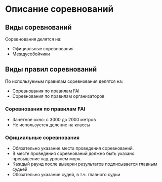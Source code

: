 # Описание соревнований

## Виды соревнований

Соревнования делятся на:
- Официальные соревнования
- Междусобойчики

## Виды правил соревнований

По используемым правилам соревнования делятся на:
- Соревнования по правилам FAI
- Соревнования по правилам организаторов 

### Соревнования по правилам FAI

- Зачетное окно: с 3000 до 2000 метров
- Не используется деление на классы


### Официальные соревнования

- Обязательно указание места проведения соревнований.
- В месте проведения соревнований должно быть указано превышение над уровнем моря.
- Каждый раунд после выверки результатов подписывается главным судьей
- Обязательно указание судей, в т.ч. главного судьи
